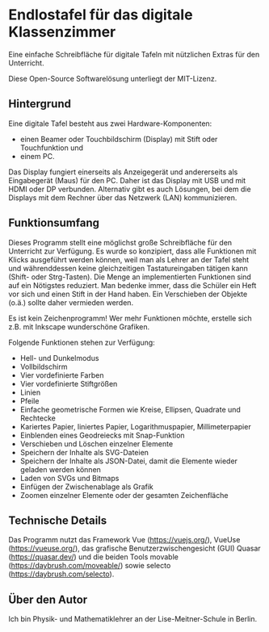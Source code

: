 # Endlostafel für das digitale Klassenzimmer
Eine einfache Schreibfläche für digitale Tafeln mit nützlichen Extras für den Unterricht.

Diese Open-Source Softwarelösung unterliegt der MIT-Lizenz.

## Hintergrund
Eine digitale Tafel besteht aus zwei Hardware-Komponenten:
* einen Beamer oder Touchbildschirm (Display) mit Stift oder Touchfunktion und
* einem PC.

Das Display fungiert einerseits als Anzeigegerät und andererseits als Eingabegerät (Maus) für den PC.
Daher ist das Display mit USB  und mit HDMI oder DP verbunden.
Alternativ gibt es auch Lösungen, bei dem die Displays mit dem Rechner über das Netzwerk (LAN) kommunizieren. 

## Funktionsumfang
Dieses Programm stellt eine möglichst große Schreibfläche für den Unterricht zur Verfügung.
Es wurde so konzipiert, dass alle Funktionen mit Klicks ausgeführt werden können, weil man
als Lehrer an der Tafel steht und währenddessen keine gleichzeitigen Tastatureingaben tätigen kann
(Shift- oder Strg-Tasten).
Die Menge an implementierten Funktionen sind auf ein Nötigstes reduziert. Man bedenke immer, dass die
Schüler ein Heft vor sich und einen Stift in der Hand haben. Ein Verschieben der Objekte (o.ä.)
sollte daher vermieden werden.

Es ist kein Zeichenprogramm! Wer mehr Funktionen möchte, erstelle sich z.B. mit Inkscape wunderschöne
Grafiken.

Folgende Funktionen stehen zur Verfügung:

* Hell- und Dunkelmodus
* Vollbildschirm
* Vier vordefinierte Farben
* Vier vordefinierte Stiftgrößen
* Linien
* Pfeile
* Einfache geometrische Formen wie Kreise, Ellipsen, Quadrate und Rechtecke
* Kariertes Papier, liniertes Papier, Logarithmuspapier, Millimeterpapier
* Einblenden eines Geodreiecks mit Snap-Funktion
* Verschieben und Löschen einzelner Elemente
* Speichern der Inhalte als SVG-Dateien
* Speichern der Inhalte als JSON-Datei, damit die Elemente wieder geladen werden können
* Laden von SVGs und Bitmaps
* Einfügen der Zwischenablage als Grafik
* Zoomen einzelner Elemente oder der gesamten Zeichenfläche

## Technische Details

Das Programm nutzt das Framework Vue (https://vuejs.org/), VueUse (https://vueuse.org/), das grafische
Benutzerzwischengesicht (GUI) Quasar (https://quasar.dev/) und die beiden Tools movable (https://daybrush.com/moveable/)
sowie selecto (https://daybrush.com/selecto).

## Über den Autor
Ich bin Physik- und Mathematiklehrer an der Lise-Meitner-Schule in Berlin.
